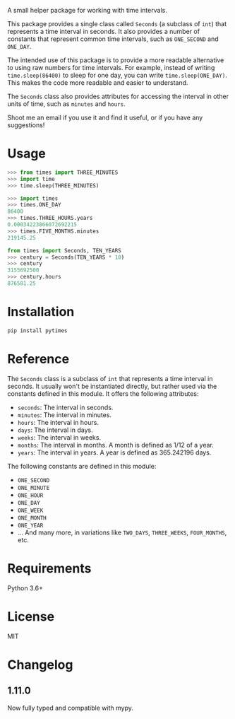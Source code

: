 A small helper package for working with time intervals.

This package provides a single class called `Seconds` (a subclass of `int`) that
represents a time interval in seconds. It also provides a number of constants that
represent common time intervals, such as `ONE_SECOND` and `ONE_DAY`.

The intended use of this package is to provide a more readable alternative to using
raw numbers for time intervals. For example, instead of writing `time.sleep(86400)`
to sleep for one day, you can write `time.sleep(ONE_DAY)`. This makes the code more
readable and easier to understand.

The `Seconds` class also provides attributes for accessing the interval in other
units of time, such as `minutes` and `hours`.

Shoot me an email if you use it and find it useful, or if you have any suggestions!

# Usage
```python
>>> from times import THREE_MINUTES
>>> import time
>>> time.sleep(THREE_MINUTES)
```
```python
>>> import times
>>> times.ONE_DAY
86400
>>> times.THREE_HOURS.years
0.00034223866072692215
>>> times.FIVE_MONTHS.minutes
219145.25
```
```python
from times import Seconds, TEN_YEARS
>>> century = Seconds(TEN_YEARS * 10)
>>> century
3155692500
>>> century.hours
876581.25
```

# Installation
```bash
pip install pytimes
```

# Reference
The `Seconds` class is a subclass of `int` that represents a time interval in seconds. It usually won't be instantiated directly, but rather used via the constants defined in this module. It offers the following
attributes:

* `seconds`: The interval in seconds.
* `minutes`: The interval in minutes.
* `hours`: The interval in hours.
* `days`: The interval in days.
* `weeks`: The interval in weeks.
* `months`: The interval in months. A month is defined as 1/12 of a year.
* `years`: The interval in years. A year is defined as 365.242196 days.

The following constants are defined in this module:
* `ONE_SECOND`
* `ONE_MINUTE`
* `ONE_HOUR`
* `ONE_DAY`
* `ONE_WEEK`
* `ONE_MONTH`
* `ONE_YEAR`
* ... And many more, in variations like `TWO_DAYS`, `THREE_WEEKS`, `FOUR_MONTHS`, etc.


# Requirements
Python 3.6+

# License
MIT


# Changelog
## 1.11.0
Now fully typed and compatible with mypy.

